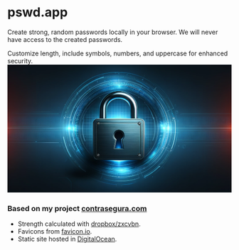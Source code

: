 # pswd.app
Create strong, random passwords locally in your browser. We will never have access to the created passwords.

Customize length, include symbols, numbers, and uppercase for enhanced security. 
![Digital Lock Image](static/og-picture.webp)

### Based on my project [contrasegura.com](https://github.com/jorgesoft/contrasegura.com)

- Strength calculated with [dropbox/zxcvbn](https://github.com/dropbox/zxcvbn).
- Favicons from [favicon.io](https://favicon.io/emoji-favicons/).
- Static site hosted in [DigitalOcean](https://www.digitalocean.com/).